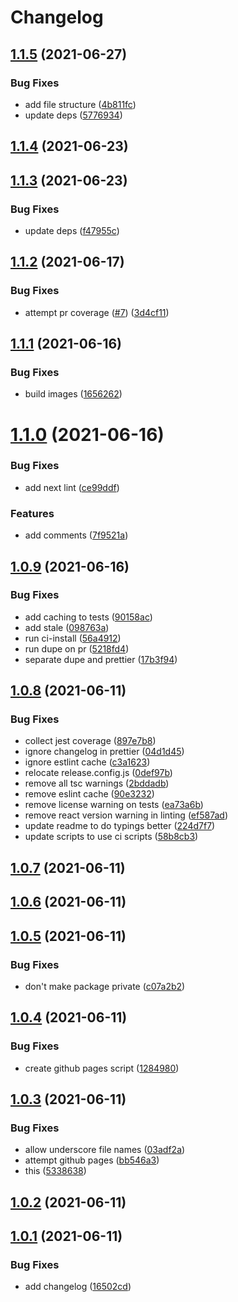 # Changelog

## [1.1.5](https://github.com/ethanneff/template-web/compare/v1.1.4...v1.1.5) (2021-06-27)


### Bug Fixes

* add file structure ([4b811fc](https://github.com/ethanneff/template-web/commit/4b811fc722ea0b0f2dcd5621f8377830c0df9eba))
* update deps ([5776934](https://github.com/ethanneff/template-web/commit/5776934cd5244ddbfa53e326536569e824b558ff))

## [1.1.4](https://github.com/ethanneff/template-web/compare/v1.1.3...v1.1.4) (2021-06-23)

## [1.1.3](https://github.com/ethanneff/template-web/compare/v1.1.2...v1.1.3) (2021-06-23)


### Bug Fixes

* update deps ([f47955c](https://github.com/ethanneff/template-web/commit/f47955cfb66ca913d6c987bc2c531d41f7258f8d))

## [1.1.2](https://github.com/ethanneff/template-web/compare/v1.1.1...v1.1.2) (2021-06-17)


### Bug Fixes

* attempt pr coverage ([#7](https://github.com/ethanneff/template-web/issues/7)) ([3d4cf11](https://github.com/ethanneff/template-web/commit/3d4cf114456dc6f96e6a62bb28d3ac80366fcc34))

## [1.1.1](https://github.com/ethanneff/template-web/compare/v1.1.0...v1.1.1) (2021-06-16)


### Bug Fixes

* build images ([1656262](https://github.com/ethanneff/template-web/commit/1656262481022312b94b35faf5a7fb8b17ca839d))

# [1.1.0](https://github.com/ethanneff/template-web/compare/v1.0.9...v1.1.0) (2021-06-16)


### Bug Fixes

* add next lint ([ce99ddf](https://github.com/ethanneff/template-web/commit/ce99ddf63eaf31ad9cb8110cb6843d425eeaf22c))


### Features

* add comments ([7f9521a](https://github.com/ethanneff/template-web/commit/7f9521a4782d71a674e5ea91b4fc0e6495e6ca90))

## [1.0.9](https://github.com/ethanneff/template-web/compare/v1.0.8...v1.0.9) (2021-06-16)


### Bug Fixes

* add caching to tests ([90158ac](https://github.com/ethanneff/template-web/commit/90158ac78d2a10047b143def23e2d73b81e47225))
* add stale ([098763a](https://github.com/ethanneff/template-web/commit/098763a1c6ddcbbd2abe86dfcc64d0bf429b76d7))
* run ci-install ([56a4912](https://github.com/ethanneff/template-web/commit/56a49128ad02fb61ea67618daad240cd0c81e5a0))
* run dupe on pr ([5218fd4](https://github.com/ethanneff/template-web/commit/5218fd4bf92162598c95bbed4cf43c11629cffe5))
* separate dupe and prettier ([17b3f94](https://github.com/ethanneff/template-web/commit/17b3f942cc8f01cfc788e3a908539a37b1b70b72))

## [1.0.8](https://github.com/ethanneff/template-web/compare/v1.0.7...v1.0.8) (2021-06-11)


### Bug Fixes

* collect jest coverage ([897e7b8](https://github.com/ethanneff/template-web/commit/897e7b84857a7f0937b201638e093794db31f19f))
* ignore changelog in prettier ([04d1d45](https://github.com/ethanneff/template-web/commit/04d1d45ed782d3222d710bfa42f03bd4ec8762e6))
* ignore estlint cache ([c3a1623](https://github.com/ethanneff/template-web/commit/c3a16239f774a4ef5c1d5cc3878b095ffd98dee4))
* relocate release.config.js ([0def97b](https://github.com/ethanneff/template-web/commit/0def97b9bc101d30eabcbd9f700346f924c117d4))
* remove all tsc warnings ([2bddadb](https://github.com/ethanneff/template-web/commit/2bddadb2fea0aa4fa5f657b774dcab1693fac1ae))
* remove eslint cache ([90e3232](https://github.com/ethanneff/template-web/commit/90e3232ec2acb69b60b701724150d934742137b8))
* remove license warning on tests ([ea73a6b](https://github.com/ethanneff/template-web/commit/ea73a6b37dc7de6e89c28ebd3193c93097fcd4ac))
* remove react version warning in linting ([ef587ad](https://github.com/ethanneff/template-web/commit/ef587ad2717304c28f470d489cc95c79a1e41f97))
* update readme to do typings better ([224d7f7](https://github.com/ethanneff/template-web/commit/224d7f7442d3290dfb33726ce83cdee87e3547a1))
* update scripts to use ci scripts ([58b8cb3](https://github.com/ethanneff/template-web/commit/58b8cb3352213d68318ae7865f5f8bca0eaede42))

## [1.0.7](https://github.com/ethanneff/template-web/compare/v1.0.6...v1.0.7) (2021-06-11)

## [1.0.6](https://github.com/ethanneff/template-web/compare/v1.0.5...v1.0.6) (2021-06-11)

## [1.0.5](https://github.com/ethanneff/template-web/compare/v1.0.4...v1.0.5) (2021-06-11)


### Bug Fixes

* don't make package private ([c07a2b2](https://github.com/ethanneff/template-web/commit/c07a2b2158f169f92e0694baa579258c1c6f5106))

## [1.0.4](https://github.com/ethanneff/template-web/compare/v1.0.3...v1.0.4) (2021-06-11)


### Bug Fixes

* create github pages script ([1284980](https://github.com/ethanneff/template-web/commit/1284980188cae19cbedde1dc07c176c1a200a74a))

## [1.0.3](https://github.com/ethanneff/template-web/compare/v1.0.2...v1.0.3) (2021-06-11)


### Bug Fixes

* allow underscore file names ([03adf2a](https://github.com/ethanneff/template-web/commit/03adf2a2377547e0841ceecb40d63e3093043139))
* attempt github pages ([bb546a3](https://github.com/ethanneff/template-web/commit/bb546a33083823fc7fe61a24f61ed423a3d8d9d2))
* this ([5338638](https://github.com/ethanneff/template-web/commit/533863807526913b8ed757c267265f13921d2da0))

## [1.0.2](https://github.com/ethanneff/template-web/compare/v1.0.1...v1.0.2) (2021-06-11)

## [1.0.1](https://github.com/ethanneff/template-web/compare/v1.0.0...v1.0.1) (2021-06-11)


### Bug Fixes

* add changelog ([16502cd](https://github.com/ethanneff/template-web/commit/16502cdf095b9a28f2ac97c3c6b195c27f03c361))
